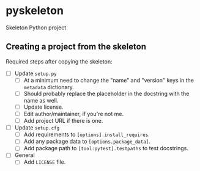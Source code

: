 # pyskeleton
Skeleton Python project


## Creating a project from the skeleton

Required steps after copying the skeleton:

- [ ] Update `setup.py`
  - [ ] At a minimum need to change the "name" and "version" keys in the `metadata` dictionary.
  - [ ] Should probably replace the placeholder in the docstring with the name as well.
  - [ ] Update license.
  - [ ] Edit author/maintainer, if you're not me.
  - [ ] Add project URL if there is one.
- [ ] Update `setup.cfg`
  - [ ] Add requirements to `[options].install_requires`.
  - [ ] Add any package data to `[options.package_data]`.
  - [ ] Add package path to `[tool:pytest].testpaths` to test docstrings.
- [ ] General
  - [ ] Add `LICENSE` file.
